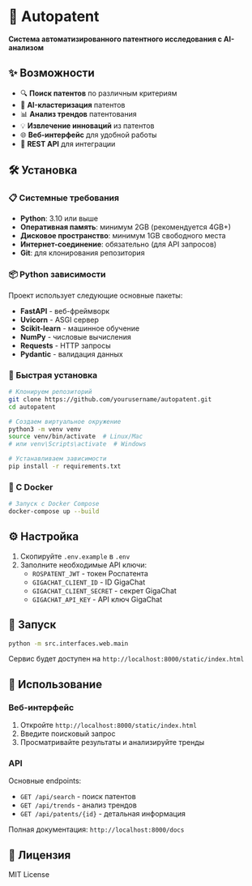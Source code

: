 # 🚀 Autopatent

**Система автоматизированного патентного исследования с AI-анализом**

## ✨ Возможности

- 🔍 **Поиск патентов** по различным критериям
- 🤖 **AI-кластеризация** патентов
- 📊 **Анализ трендов** патентования
- 💡 **Извлечение инноваций** из патентов
- 🌐 **Веб-интерфейс** для удобной работы
- 🔗 **REST API** для интеграции

## 🛠 Установка

### 📋 Системные требования
- **Python**: 3.10 или выше
- **Оперативная память**: минимум 2GB (рекомендуется 4GB+)
- **Дисковое пространство**: минимум 1GB свободного места
- **Интернет-соединение**: обязательно (для API запросов)
- **Git**: для клонирования репозитория

### 📦 Python зависимости
Проект использует следующие основные пакеты:
- **FastAPI** - веб-фреймворк
- **Uvicorn** - ASGI сервер
- **Scikit-learn** - машинное обучение
- **NumPy** - числовые вычисления
- **Requests** - HTTP запросы
- **Pydantic** - валидация данных

### 🚀 Быстрая установка

```bash
# Клонируем репозиторий
git clone https://github.com/yourusername/autopatent.git
cd autopatent

# Создаем виртуальное окружение
python3 -m venv venv
source venv/bin/activate  # Linux/Mac
# или venv\Scripts\activate  # Windows

# Устанавливаем зависимости
pip install -r requirements.txt
```

### 🐳 С Docker

```bash
# Запуск с Docker Compose
docker-compose up --build
```

## ⚙️ Настройка

1. Скопируйте `.env.example` в `.env`
2. Заполните необходимые API ключи:
   - `ROSPATENT_JWT` - токен Роспатента
   - `GIGACHAT_CLIENT_ID` - ID GigaChat
   - `GIGACHAT_CLIENT_SECRET` - секрет GigaChat
   - `GIGACHAT_API_KEY` - API ключ GigaChat

## 🚀 Запуск

```bash
python -m src.interfaces.web.main
```

Сервис будет доступен на `http://localhost:8000/static/index.html`

## 📖 Использование

### Веб-интерфейс
1. Откройте `http://localhost:8000/static/index.html`
2. Введите поисковый запрос
3. Просматривайте результаты и анализируйте тренды

### API
Основные endpoints:
- `GET /api/search` - поиск патентов
- `GET /api/trends` - анализ трендов
- `GET /api/patents/{id}` - детальная информация

Полная документация: `http://localhost:8000/docs`

## 📄 Лицензия

MIT License
